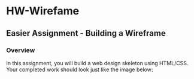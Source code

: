 # HW-Wirefame

## Easier Assignment - Building a Wireframe

### Overview

In this assignment, you will build a web design skeleton using HTML/CSS. Your completed work should look just like the image below:

